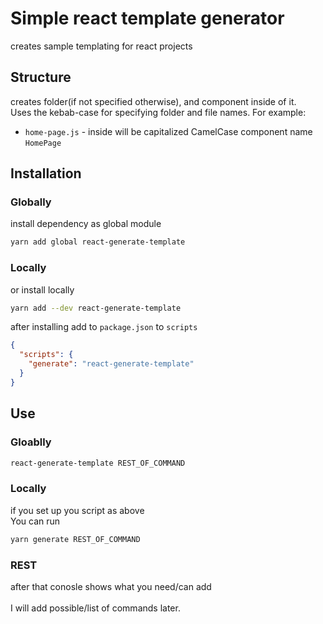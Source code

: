 # Simple react template generator

creates sample templating for react projects

## Structure

creates folder(if not specified otherwise), and component inside of it. </br>
Uses the kebab-case for specifying folder and file names. For example:

* `home-page.js` - inside will be capitalized CamelCase component name
  `HomePage`

## Installation

### Globally

install dependency as global module

```sh
yarn add global react-generate-template
```

### Locally

or install locally

```sh
yarn add --dev react-generate-template
```

after installing add to `package.json` to `scripts`

```json
{
  "scripts": {
    "generate": "react-generate-template"
  }
}
```

## Use

### Gloablly

```sh
react-generate-template REST_OF_COMMAND
```

### Locally

if you set up you script as above</br>
You can run

```sh
yarn generate REST_OF_COMMAND
```

### REST

after that conosle shows what you need/can add</br></br>
I will add possible/list of commands later.
